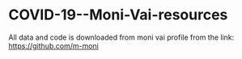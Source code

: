# COVID-19--Moni-Vai-resources
All data and code is downloaded from moni vai profile from the link: https://github.com/m-moni
